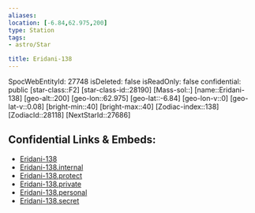 ```yaml
---
aliases: 
location: [-6.84,62.975,200]
type: Station
tags:
- astro/Star

title: Eridani-138
---
```

SpocWebEntityId: 27748
isDeleted: false
isReadOnly: false
confidential: public
[star-class::F2]
[star-class-id::28190]
[Mass-sol::]
[name::Eridani-138]
[geo-alt::200]
[geo-lon::62.975]
[geo-lat::-6.84]
[geo-lon-v::0]
[geo-lat-v::0.08]
[bright-min::40]
[bright-max::40]
[Zodiac-index::138]
[ZodiacId::28118]
[NextStarId::27686]



## Confidential Links & Embeds: 
- [Eridani-138](../../../_public/astro/Star/Eridani-138.md) 
- [Eridani-138.internal](../../../_internal/astro/Star/Eridani-138.internal.md) 
- [Eridani-138.protect](../../../_protect/astro/Star/Eridani-138.protect.md) 
- [Eridani-138.private](../../../_private/astro/Star/Eridani-138.private.md) 
- [Eridani-138.personal](../../../_personal/astro/Star/Eridani-138.personal.md) 
- [Eridani-138.secret](../../../_secret/astro/Star/Eridani-138.secret.md)

